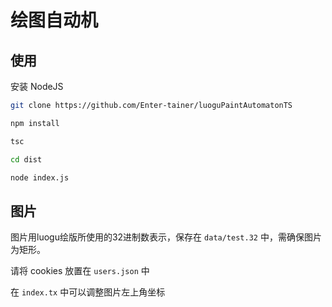 # 绘图自动机

## 使用

安装 NodeJS

``` bash
git clone https://github.com/Enter-tainer/luoguPaintAutomatonTS
```

``` bash
npm install
```

``` bash
tsc
```

``` bash
cd dist
```

``` bash
node index.js
```
## 图片

图片用luogu绘版所使用的32进制数表示，保存在 `data/test.32` 中，需确保图片为矩形。

请将 cookies 放置在 `users.json` 中

在 `index.tx` 中可以调整图片左上角坐标
